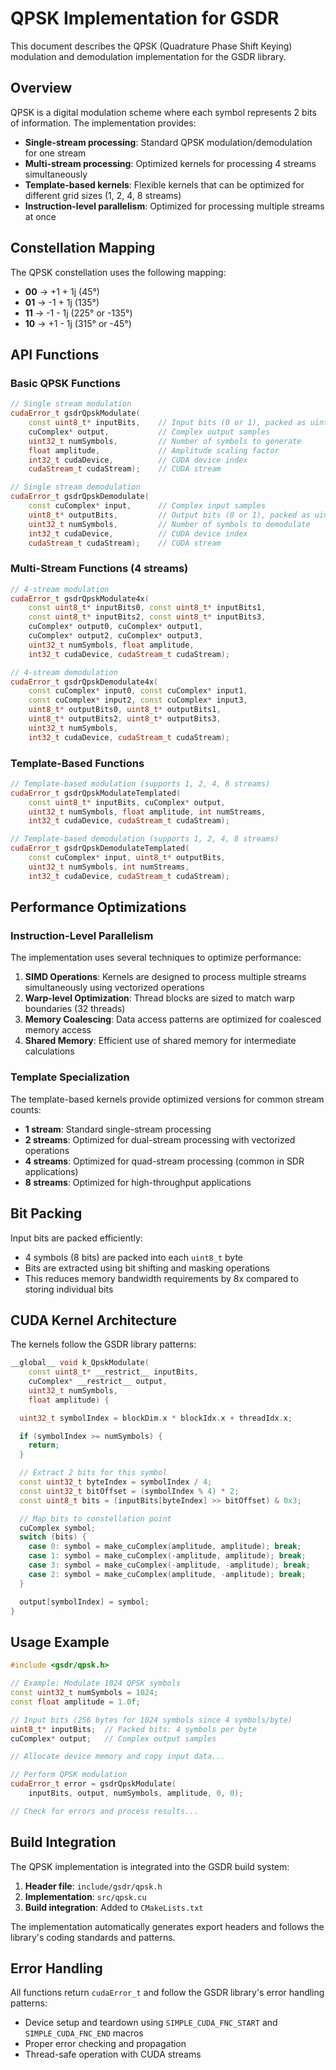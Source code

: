 # QPSK Implementation for GSDR

This document describes the QPSK (Quadrature Phase Shift Keying) modulation and demodulation implementation for the GSDR library.

## Overview

QPSK is a digital modulation scheme where each symbol represents 2 bits of information. The implementation provides:

- **Single-stream processing**: Standard QPSK modulation/demodulation for one stream
- **Multi-stream processing**: Optimized kernels for processing 4 streams simultaneously
- **Template-based kernels**: Flexible kernels that can be optimized for different grid sizes (1, 2, 4, 8 streams)
- **Instruction-level parallelism**: Optimized for processing multiple streams at once

## Constellation Mapping

The QPSK constellation uses the following mapping:

- **00** → +1 + 1j (45°)
- **01** → -1 + 1j (135°)
- **11** → -1 - 1j (225° or -135°)
- **10** → +1 - 1j (315° or -45°)

## API Functions

### Basic QPSK Functions

```cpp
// Single stream modulation
cudaError_t gsdrQpskModulate(
    const uint8_t* inputBits,    // Input bits (0 or 1), packed as uint8_t
    cuComplex* output,           // Complex output samples
    uint32_t numSymbols,         // Number of symbols to generate
    float amplitude,             // Amplitude scaling factor
    int32_t cudaDevice,          // CUDA device index
    cudaStream_t cudaStream);    // CUDA stream

// Single stream demodulation
cudaError_t gsdrQpskDemodulate(
    const cuComplex* input,      // Complex input samples
    uint8_t* outputBits,         // Output bits (0 or 1), packed as uint8_t
    uint32_t numSymbols,         // Number of symbols to demodulate
    int32_t cudaDevice,          // CUDA device index
    cudaStream_t cudaStream);    // CUDA stream
```

### Multi-Stream Functions (4 streams)

```cpp
// 4-stream modulation
cudaError_t gsdrQpskModulate4x(
    const uint8_t* inputBits0, const uint8_t* inputBits1,
    const uint8_t* inputBits2, const uint8_t* inputBits3,
    cuComplex* output0, cuComplex* output1,
    cuComplex* output2, cuComplex* output3,
    uint32_t numSymbols, float amplitude,
    int32_t cudaDevice, cudaStream_t cudaStream);

// 4-stream demodulation
cudaError_t gsdrQpskDemodulate4x(
    const cuComplex* input0, const cuComplex* input1,
    const cuComplex* input2, const cuComplex* input3,
    uint8_t* outputBits0, uint8_t* outputBits1,
    uint8_t* outputBits2, uint8_t* outputBits3,
    uint32_t numSymbols,
    int32_t cudaDevice, cudaStream_t cudaStream);
```

### Template-Based Functions

```cpp
// Template-based modulation (supports 1, 2, 4, 8 streams)
cudaError_t gsdrQpskModulateTemplated(
    const uint8_t* inputBits, cuComplex* output,
    uint32_t numSymbols, float amplitude, int numStreams,
    int32_t cudaDevice, cudaStream_t cudaStream);

// Template-based demodulation (supports 1, 2, 4, 8 streams)
cudaError_t gsdrQpskDemodulateTemplated(
    const cuComplex* input, uint8_t* outputBits,
    uint32_t numSymbols, int numStreams,
    int32_t cudaDevice, cudaStream_t cudaStream);
```

## Performance Optimizations

### Instruction-Level Parallelism

The implementation uses several techniques to optimize performance:

1. **SIMD Operations**: Kernels are designed to process multiple streams simultaneously using vectorized operations
2. **Warp-level Optimization**: Thread blocks are sized to match warp boundaries (32 threads)
3. **Memory Coalescing**: Data access patterns are optimized for coalesced memory access
4. **Shared Memory**: Efficient use of shared memory for intermediate calculations

### Template Specialization

The template-based kernels provide optimized versions for common stream counts:

- **1 stream**: Standard single-stream processing
- **2 streams**: Optimized for dual-stream processing with vectorized operations
- **4 streams**: Optimized for quad-stream processing (common in SDR applications)
- **8 streams**: Optimized for high-throughput applications

## Bit Packing

Input bits are packed efficiently:
- 4 symbols (8 bits) are packed into each `uint8_t` byte
- Bits are extracted using bit shifting and masking operations
- This reduces memory bandwidth requirements by 8x compared to storing individual bits

## CUDA Kernel Architecture

The kernels follow the GSDR library patterns:

```cpp
__global__ void k_QpskModulate(
    const uint8_t* __restrict__ inputBits,
    cuComplex* __restrict__ output,
    uint32_t numSymbols,
    float amplitude) {

  uint32_t symbolIndex = blockDim.x * blockIdx.x + threadIdx.x;

  if (symbolIndex >= numSymbols) {
    return;
  }

  // Extract 2 bits for this symbol
  const uint32_t byteIndex = symbolIndex / 4;
  const uint32_t bitOffset = (symbolIndex % 4) * 2;
  const uint8_t bits = (inputBits[byteIndex] >> bitOffset) & 0x3;

  // Map bits to constellation point
  cuComplex symbol;
  switch (bits) {
    case 0: symbol = make_cuComplex(amplitude, amplitude); break;
    case 1: symbol = make_cuComplex(-amplitude, amplitude); break;
    case 3: symbol = make_cuComplex(-amplitude, -amplitude); break;
    case 2: symbol = make_cuComplex(amplitude, -amplitude); break;
  }

  output[symbolIndex] = symbol;
}
```

## Usage Example

```cpp
#include <gsdr/qpsk.h>

// Example: Modulate 1024 QPSK symbols
const uint32_t numSymbols = 1024;
const float amplitude = 1.0f;

// Input bits (256 bytes for 1024 symbols since 4 symbols/byte)
uint8_t* inputBits;  // Packed bits: 4 symbols per byte
cuComplex* output;   // Complex output samples

// Allocate device memory and copy input data...

// Perform QPSK modulation
cudaError_t error = gsdrQpskModulate(
    inputBits, output, numSymbols, amplitude, 0, 0);

// Check for errors and process results...
```

## Build Integration

The QPSK implementation is integrated into the GSDR build system:

1. **Header file**: `include/gsdr/qpsk.h`
2. **Implementation**: `src/qpsk.cu`
3. **Build integration**: Added to `CMakeLists.txt`

The implementation automatically generates export headers and follows the library's coding standards and patterns.

## Error Handling

All functions return `cudaError_t` and follow the GSDR library's error handling patterns:

- Device setup and teardown using `SIMPLE_CUDA_FNC_START` and `SIMPLE_CUDA_FNC_END` macros
- Proper error checking and propagation
- Thread-safe operation with CUDA streams